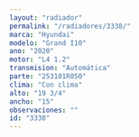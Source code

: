 ```yaml
---
layout: "radiador"
permalink: "/radiadores/3338/"
marca: "Hyundai"
modelo: "Grand I10"
ano: "2020"
motor: "L4 1.2"
transmision: "Automática"
parte: "253101R050"
clima: "Con clima"
alto: "19 3/4"
ancho: "15"
observaciones: ""
id: "3338"
---
```


